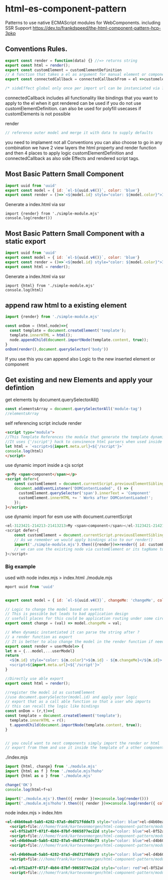 # html-es-component-pattern
Patterns to use native ECMAScript modules for WebComponents. including SSR Support
https://dev.to/frankdspeed/the-html-component-pattern-hcp-3pkp

## Conventions Rules.
```js
export const render = function(data) {} //=> returns string
export const html = render();
export const customElement = customElementDefinition
// A function that takes a el as argument for manual element or component upgrades.
export const connectedCallback = connectedCallbackFrom = el =>customelement.prototype,connectedCallback.apply(el)

/* sideEffect global only once per import url can be instanciated via ?hash applyed to import url */
```

connectedCallback includes all functionality like bindings that you want to apply to the el when it got rendered
can be used if you do not use customElementDefinition. can also be used for polyfill usecases if customElements is not possible

render
```js
// reference outer model and merge it with data to supply defaults
```

you need to implament not all Conventions you can also choose to go in any combination we have 2 view layers the html property and render function and then 4 places to apply logic customElementDefinition and connectedCallback as also side Effects and rendered script tags.


## Most Basic Pattern Small Component
```js
import uuid from 'uuid'
export const model = { id: `el-${uuid.v4()}`, color: 'blue'}
export const render = ()=>`<${model.id} style="color: ${model.color}">I am ${model.color}</${model.id}>`
```

Generate a index.html via ssr
```
import {render} from './simple-module.mjs'
console.log(render())
``` 

## Most Basic Pattern Small Component with a static export

```js
import uuid from 'uuid'
export const model = { id: `el-${uuid.v4()}`, color: 'blue'}
export const render = ()=>`<${model.id} style="color: ${model.color}">I am ${model.color}</${model.id}>`
export const html = render();
```


Generate a index.html via ssr
```
import {html} from './simple-module.mjs'
console.log(html)
``` 



## append raw html to a existing element

```js
import {render} from './simple-module.mjs'

const onDom = (html,node)=>{
  const template = document.createElement('template');
  template.innerHTML = html();
  node.appendChild(document.importNode(template.content, true));
}
onDom(render(),document.querySelector('body'))
```

If you use this you can append also Logic to the new inserted element or component

## Get existing and new Elements and apply your defintion
get elements by document.querySelectorAll()
```js
const elementsArray = document.querySelectorAll('module-tag')
//elementsArray
```
self referencing script include render
```html
<script type="module">
//This Template References the module that generate the template dynamic
//It uses {'/script'} hack to convinence html parsers when used inside a single page html app
let html = `<script>${import.meta.url}<${'/script'}>`
console.log(html)
</script>
```

use dynamic import inside a cjs script
```html
<p>My <span>component</span></p>
<script defer>{
    const customElement = document.currentScript.previousElementSibling;
    document.addEventListener('DOMContentLoaded', () => {
      customElement.querySelector('span').innerText = 'Component'
      customElement.innerHTML += ' Works after DOMContentLoaded!';
    });  
}</script>
```

use dynamic import for esm use with document.currentScript

```js
<el-3123421-214213-21413213>My <span>component</span></el-3123421-214213-21413213>
<script defer>{
    const customElement = document.currentScript.previousElementSibling;
    // As we remember we would apply bindings also to our render()
    import('./simple-module.mjs').then(({render})=>render({ id: customElement.tagName }));
    // we can use the existing node via customElement or its tagName to apply custom logic,
}</script>
``` 

### Big example
used with node index.mjs > index.html
./module.mjs
```js
mport uuid from 'uuid'


export const model = { id: `el-${uuid.v4()}`, changeMe: 'changeMe', color: 'blue'}

// Logic to change the model based on events
// This is possible but leads to bad application design
// usefull places for this could be application routing under some circumstances
export const change = (val) => model.changeMe = val;

// When dynamic instantiated it can parse the string after ?
// a render function as export
// It is better to also change the model in the render function if needed
export const render = userModel=> {
let m = {...model,...userModel}
return `
  <${m.id} style="color: ${m.color}">${m.id} - ${m.changeMe}</${m.id}>
  <script>${import.meta.url}<${'/script'}>`
}

//Directly use able export
export const html = render();

//register the model id as customElement
//use document.querySelector(model.id) and apply your logic
// export that as a call able function so that a user who imports
// this can recall the logic like bindings
const onDom = (r,t)=>{
const template = document.createElement('template');
  template.innerHTML = r();
  t.appendChild(document.importNode(template.content, true));
}


// you could want to nest components simply import the render or html
// export from them and use it inside the template of a other component.

```

./index.mjs
```js
import {html, change} from './module.mjs' 
import {html as f } from './module.mjs?hoho' 
import {html as o } from './module.mjs'

change('OK')
console.log(html+f+o)

import('./module.mjs').then(({ render })=>console.log(render()))
import('./module.mjs?hoho').then(({ render })=>console.log(render({ color: 'red'})))

```

node index.mjs > index.htm
```html
<el-d4b60ea8-5ab5-4282-87a5-d6d717fdde73 style="color: blue">el-d4b60ea8-5ab5-4282-87a5-d6d717fdde73 - changeMe</el-d4b60ea8-5ab5-4282-87a5-d6d717fdde73>
  <script>file:///home/frank/kartevonmorgen/html-component-pattern/module.mjs</script>
  <el-8f52a87f-071f-4b84-87bf-9065877ec22d style="color: blue">el-8f52a87f-071f-4b84-87bf-9065877ec22d - changeMe</el-8f52a87f-071f-4b84-87bf-9065877ec22d>
  <script>file:///home/frank/kartevonmorgen/html-component-pattern/module.mjs?hoho</script>
  <el-d4b60ea8-5ab5-4282-87a5-d6d717fdde73 style="color: blue">el-d4b60ea8-5ab5-4282-87a5-d6d717fdde73 - changeMe</el-d4b60ea8-5ab5-4282-87a5-d6d717fdde73>
  <script>file:///home/frank/kartevonmorgen/html-component-pattern/module.mjs</script>

  <el-d4b60ea8-5ab5-4282-87a5-d6d717fdde73 style="color: blue">el-d4b60ea8-5ab5-4282-87a5-d6d717fdde73 - OK</el-d4b60ea8-5ab5-4282-87a5-d6d717fdde73>
  <script>file:///home/frank/kartevonmorgen/html-component-pattern/module.mjs</script>

  <el-8f52a87f-071f-4b84-87bf-9065877ec22d style="color: red">el-8f52a87f-071f-4b84-87bf-9065877ec22d - changeMe</el-8f52a87f-071f-4b84-87bf-9065877ec22d>
  <script>file:///home/frank/kartevonmorgen/html-component-pattern/module.mjs?hoho</script>
```
